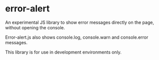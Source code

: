 # error-alert

An experimental JS library to show error messages directly on the page, without opening the console.

Error-alert.js also shows console.log, console.warn and console.error messages.

This library is for use in development environments only.
